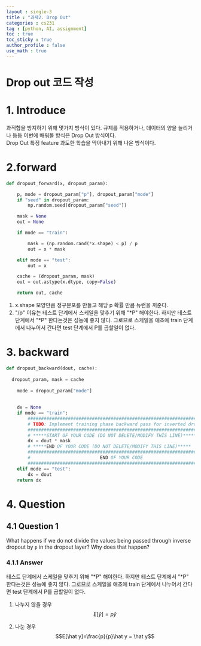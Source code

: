 ```yaml
---
layout : single-3
title : "과제2. Drop Out"
categories : cs231
tag : [python, AI, assignment]
toc : true
toc_sticky : true
author_profile : false
use_math : true
---
```


<h1>Drop out 코드 작성</h1>

# 1. Introduce

<div class="div-content-center">
    과적합을 방지하기 위해 몇가지 방식이 있다. 규제를 적용하거나, 데이터의 양을 늘리거나 등등 이번에 배워볼 방식은 Drop Out 방식이다.<br>
    Drop Out 특정 feature 과도한 학습을 막아내기 위해 나온 방식이다.<br>
</div>


# 2.forward

~~~python
def dropout_forward(x, dropout_param):

    p, mode = dropout_param["p"], dropout_param["mode"]
    if "seed" in dropout_param:
        np.random.seed(dropout_param["seed"])

    mask = None
    out = None

    if mode == "train":

        mask = (np.random.rand(*x.shape) < p) / p
        out = x * mask

    elif mode == "test":
        out = x

    cache = (dropout_param, mask)
    out = out.astype(x.dtype, copy=False)

    return out, cache
~~~
1. x.shape 모양만큼 정규분포를 만들고 해당 p 확률 만큼 뉴런을 꺼준다.
2. "/p" 이유는 테스트 단계에서 스케일을 맞추기 위해 "*P" 해야한다. 하지만 테스트 단계에서 "*P" 한다는것은 성능에 좋지 않다. 그로므로 스케일을 애초에 train 단계에서 나누어서 간다면 test 단계에서 P를 곱할일이 없다.

# 3. backward
~~~python
def dropout_backward(dout, cache):
    
  dropout_param, mask = cache
    
    mode = dropout_param["mode"]
  
  
    dx = None
    if mode == "train":
        #######################################################################
        # TODO: Implement training phase backward pass for inverted dropout   #
        #######################################################################
        # *****START OF YOUR CODE (DO NOT DELETE/MODIFY THIS LINE)*****
        dx = dout * mask
        # *****END OF YOUR CODE (DO NOT DELETE/MODIFY THIS LINE)*****
        #######################################################################
        #                          END OF YOUR CODE                           #
        #######################################################################
    elif mode == "test":
        dx = dout
    return dx
~~~

# 4. Question
## 4.1 Question 1
What happens if we do not divide the values being passed through inverse dropout by `p` in the dropout layer? Why does that happen?

### 4.1.1 Answer
테스트 단계에서 스케일을 맞추기 위해 "*P" 해야한다. 하지만 테스트 단계에서 "*P" 한다는것은 성능에 좋지 않다. 그로므로 스케일을 애초에 train 단계에서 나누어서 간다면 test 단계에서 P를 곱할일이 없다.

1. 나누지 않을 경우
$$E[\hat y]=p\hat y$$

2. 나눈 경우
$$E[\hat y]=\frac{p}{p}\hat y = \hat y$$